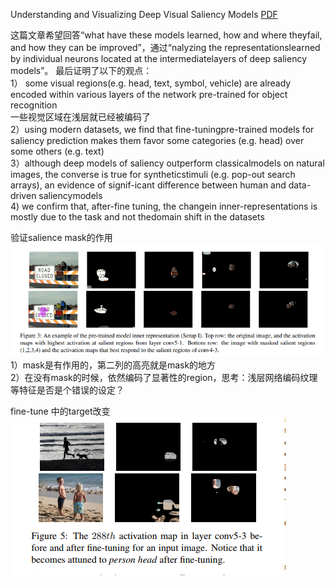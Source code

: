 Understanding and Visualizing Deep Visual Saliency Models [PDF](https://arxiv.org/pdf/1903.02501.pdf)


这篇文章希望回答“what have these models learned, how and where theyfail, and how they can be improved”，通过“nalyzing the representationslearned by individual neurons located at the intermediatelayers of deep saliency models”。
最后证明了以下的观点：  
1） some visual regions(e.g. head, text, symbol, vehicle) are already encoded within various layers of the network pre-trained for object recognition  
   一些视觉区域在浅层就已经被编码了  
2）using modern datasets,  we find that fine-tuningpre-trained models for saliency prediction makes them favor some categories (e.g. head) over some others (e.g. text)  
3）although deep models of saliency outperform classicalmodels on natural images, the converse is true for syntheticstimuli (e.g. pop-out search arrays), an evidence of signif-icant  difference  between  human  and  data-driven  saliencymodels  
4) we confirm that, after-fine tuning, the changein inner-representations is mostly due to the task and not thedomain shift in the datasets  

验证salience mask的作用![image](https://github.com/sunshinee24/Paper/blob/master/CVPR%202019/images/Salience.png)
1）mask是有作用的，第二列的高亮就是mask的地方  
2）在没有mask的时候，依然编码了显著性的region，思考：浅层网络编码纹理等特征是否是个错误的设定？  

fine-tune 中的target改变     ![image](https://github.com/sunshinee24/Paper/blob/master/CVPR%202019/images/salient.png)

